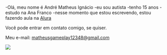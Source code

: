 -Olá, meu nome é André Matheus Ignácio 
-eu sou autista 
-tenho 15 anos 
-estudo na Ana Franco 
-nesse momento que estou escrevendo, estou fazendo aula na [Alura](https://www.alura.com.br)

Você pode entrar em contato comigo, se quiser.

Meu e-mail:
matheusgameplay12348@gmail.com

![](https://media1.tenor.com/m/aSvNzSQUVwAAAAAC/luffy-gear-5.gif)

